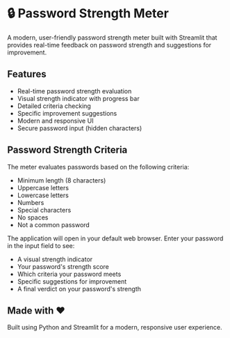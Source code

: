 # 🔒 Password Strength Meter

A modern, user-friendly password strength meter built with Streamlit that provides real-time feedback on password strength and suggestions for improvement.

## Features

- Real-time password strength evaluation
- Visual strength indicator with progress bar
- Detailed criteria checking
- Specific improvement suggestions
- Modern and responsive UI
- Secure password input (hidden characters)

## Password Strength Criteria

The meter evaluates passwords based on the following criteria:
- Minimum length (8 characters)
- Uppercase letters
- Lowercase letters
- Numbers
- Special characters
- No spaces
- Not a common password


The application will open in your default web browser. Enter your password in the input field to see:
- A visual strength indicator
- Your password's strength score
- Which criteria your password meets
- Specific suggestions for improvement
- A final verdict on your password's strength


## Made with ❤️

Built using Python and Streamlit for a modern, responsive user experience. 
